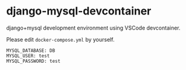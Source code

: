 # django-mysql-devcontainer
django+mysql development environment using VSCode devcontainer.

Please edit `docker-compose.yml` by yourself.
```
MYSQL_DATABASE: DB
MYSQL_USER: test
MYSQL_PASSWORD: test
```
